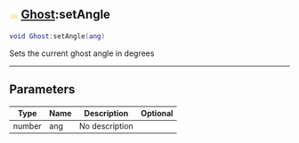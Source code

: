 ## ![shared](../../.gitbook/assets/shared.png) [Ghost](https://iaswiki.rawr.dev/readme/ghost):setAngle

```lua
void Ghost:setAngle(ang)
```

Sets the current ghost angle in degrees

------
## Parameters

| Type   | Name | Description | Optional |
| ------ | ---- | ----------- | -------: |
| number | ang | No description |  |

